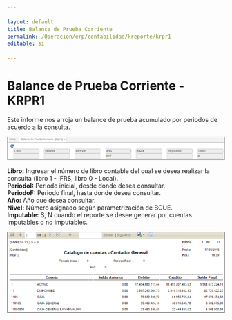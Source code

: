 ```yaml
---

layout: default
title: Balance de Prueba Corriente
permalink: /Operacion/erp/contabilidad/kreporte/krpr1
editable: si

---
```


# Balance de Prueba Corriente - KRPR1

Este informe nos arroja un balance de prueba acumulado por periodos de acuerdo a la consulta.  

![](KRPR11.png)

**Libro:** Ingresar el número de libro contable del cual se desea realizar la consulta (libro 1 - IFRS, libro 0 - Local).  
**PeriodoI:** Periodo inicial, desde donde desea consultar.  
**PeriodoF:** Periodo final, hasta donde desea consultar.  
**Año:** Año que desea consultar.  
**Nivel:** Número asignado según parametrización de BCUE.  
**Imputable:** S, N cuando el reporte se desee generar por cuentas imputables o no imputables.  


![](KRPR22.png)








